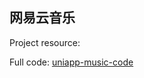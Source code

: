 ## 网易云音乐 

Project resource:

Full code: [uniapp-music-code](https://github.com/front-end-class/uniapp-music-code/blob/master/uni-course-all.zip)    
